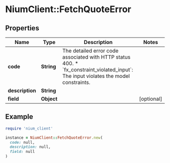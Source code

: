 # NiumClient::FetchQuoteError

## Properties

| Name | Type | Description | Notes |
| ---- | ---- | ----------- | ----- |
| **code** | **String** | The detailed error code associated with HTTP status 400. * &#x60;fx_constraint_violated_input&#x60;: The input violates the model constraints.  |  |
| **description** | **String** |  |  |
| **field** | **Object** |  | [optional] |

## Example

```ruby
require 'nium_client'

instance = NiumClient::FetchQuoteError.new(
  code: null,
  description: null,
  field: null
)
```

